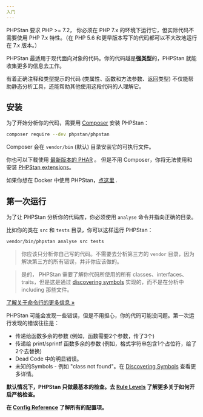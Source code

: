 ```yaml
---
入门
---
```


PHPStan 要求 PHP >= 7.2， 你必须在 PHP 7.x 的环境下运行它，但实际代码不需要使用 PHP 7.x 特性。（在 PHP 5.6 和更早版本写下的代码都可以不大改地运行在 7.x 版本。）

PHPStan 最适用于现代面向对象的代码。你的代码越是**强类型**的，PHPStan 就能收集更多的信息去工作。

有着正确注释和类型提示的代码 (类属性、函数和方法参数、返回类型) 不仅能帮助静态分析工具，还能帮助其他使用这段代码的人理解它。

安装
-------------

为了开始分析你的代码，需要用 [Composer](https://getcomposer.org/) 安装 PHPStan：

```bash
composer require --dev phpstan/phpstan
```

Composer 会在 `vendor/bin` (默认) 目录安装它的可执行文件。

你也可以下载使用 [最新版本的 PHAR](https://github.com/phpstan/phpstan/releases) 。 但是不用 Composer，你将无法使用和安装 [PHPStan extensions](/user-guide/extension-library)。

如果你想在 Docker 中使用 PHPStan，[点这里](/user-guide/docker) .

第一次运行
-------------

为了让 PHPStan 分析你的代码库，你必须使用 `analyse` 命令并指向正确的目录。

比如你的类在 `src` 和 `tests` 目录，你可以这样运行 PHPStan：

```bash
vendor/bin/phpstan analyse src tests
```

>你应该只分析你自己写的代码。不需要去分析第三方的 `vendor` 目录，因为解决第三方的所有错误，并非你应该做的。

>是的， PHPStan 需要了解你代码所使用的所有 classes、interfaces、traits，但是这是通过 [discovering symbols](/user-guide/discovering-symbols) 实现的，而不是在分析中 including 那些文件。


[了解关于命令行的更多信息 »](/user-guide/command-line-usage)

PHPStan 可能会发现一些错误，但是不用担心，你的代码可能没问题。第一次运行发现的错误往往是：

* 传递给函数多余的参数 (例如，函数需要2个参数，传了3个)
* 传递给 print/sprintf 函数多余的参数 (例如，格式字符串包含1个占位符，给了2个去替换)
* Dead Code 中的明显错误。
* 未知的Symbols - 例如 "class not found"。在 [Discovering Symbols](/user-guide/discovering-symbols) 查看更多详情。

**默认情况下，PHPStan 只做最基本的检查。去 [Rule Levels](/user-guide/rule-levels) 了解更多关于如何开启严格检查。**

**在 [Config Reference](/config-reference) 了解所有的配置项。**
